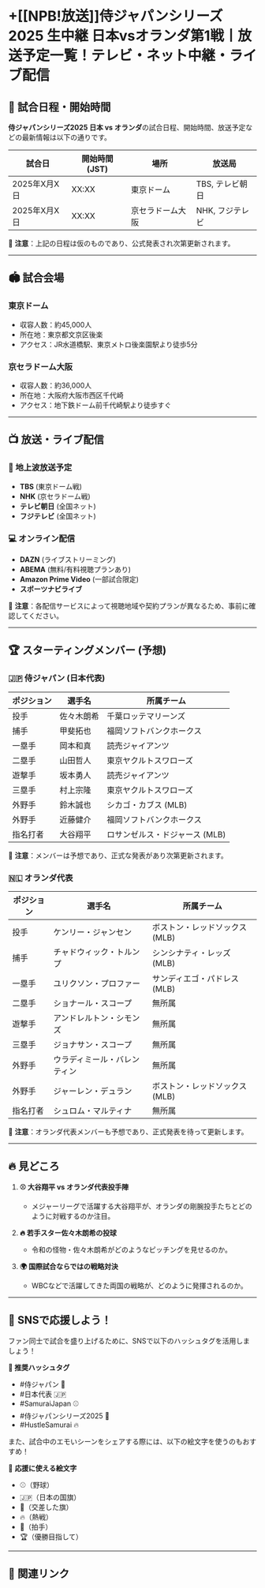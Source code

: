 # +[[NPB!放送]]侍ジャパンシリーズ2025 生中継 日本vsオランダ第1戦丨放送予定一覧！テレビ・ネット中継・ライブ配信

## 📅 試合日程・開始時間

**侍ジャパンシリーズ2025 日本 vs オランダ**の試合日程、開始時間、放送予定などの最新情報は以下の通りです。

| 試合日 | 開始時間 (JST) | 場所 | 放送局 |
|---------|---------------|--------|--------|
| 2025年X月X日 | XX:XX | 東京ドーム | TBS, テレビ朝日 |
| 2025年X月X日 | XX:XX | 京セラドーム大阪 | NHK, フジテレビ |

📌 **注意**：上記の日程は仮のものであり、公式発表され次第更新されます。

---

## 🏟️ 試合会場

### 東京ドーム
- 収容人数：約45,000人
- 所在地：東京都文京区後楽
- アクセス：JR水道橋駅、東京メトロ後楽園駅より徒歩5分

### 京セラドーム大阪
- 収容人数：約36,000人
- 所在地：大阪府大阪市西区千代崎
- アクセス：地下鉄ドーム前千代崎駅より徒歩すぐ

---

## 📺 放送・ライブ配信

### 📡 地上波放送予定

- **TBS** (東京ドーム戦)
- **NHK** (京セラドーム戦)
- **テレビ朝日** (全国ネット)
- **フジテレビ** (全国ネット)

### 💻 オンライン配信

- **DAZN** (ライブストリーミング)
- **ABEMA** (無料/有料視聴プランあり)
- **Amazon Prime Video** (一部試合限定)
- **スポーツナビライブ**

📌 **注意**：各配信サービスによって視聴地域や契約プランが異なるため、事前に確認してください。

---

## 🏆 スターティングメンバー (予想)

### 🇯🇵 侍ジャパン (日本代表)

| ポジション | 選手名 | 所属チーム |
|------------|--------|------------|
| 投手 | 佐々木朗希 | 千葉ロッテマリーンズ |
| 捕手 | 甲斐拓也 | 福岡ソフトバンクホークス |
| 一塁手 | 岡本和真 | 読売ジャイアンツ |
| 二塁手 | 山田哲人 | 東京ヤクルトスワローズ |
| 遊撃手 | 坂本勇人 | 読売ジャイアンツ |
| 三塁手 | 村上宗隆 | 東京ヤクルトスワローズ |
| 外野手 | 鈴木誠也 | シカゴ・カブス (MLB) |
| 外野手 | 近藤健介 | 福岡ソフトバンクホークス |
| 指名打者 | 大谷翔平 | ロサンゼルス・ドジャース (MLB) |

📌 **注意**：メンバーは予想であり、正式な発表があり次第更新されます。

### 🇳🇱 オランダ代表

| ポジション | 選手名 | 所属チーム |
|------------|--------|------------|
| 投手 | ケンリー・ジャンセン | ボストン・レッドソックス (MLB) |
| 捕手 | チャドウィック・トルンプ | シンシナティ・レッズ (MLB) |
| 一塁手 | ユリクソン・プロファー | サンディエゴ・パドレス (MLB) |
| 二塁手 | ショナール・スコープ | 無所属 |
| 遊撃手 | アンドレルトン・シモンズ | 無所属 |
| 三塁手 | ジョナサン・スコープ | 無所属 |
| 外野手 | ウラディミール・バレンティン | 無所属 |
| 外野手 | ジャーレン・デュラン | ボストン・レッドソックス (MLB) |
| 指名打者 | シュロム・マルティナ | 無所属 |

📌 **注意**：オランダ代表メンバーも予想であり、正式発表を待って更新します。

---

## 🔥 見どころ

1. **⚾️ 大谷翔平 vs オランダ代表投手陣**  
   - メジャーリーグで活躍する大谷翔平が、オランダの剛腕投手たちとどのように対戦するのか注目。

2. **🔥 若手スター佐々木朗希の投球**  
   - 令和の怪物・佐々木朗希がどのようなピッチングを見せるのか。

3. **🌍 国際試合ならではの戦略対決**  
   - WBCなどで活躍してきた両国の戦略が、どのように発揮されるのか。

---

## 📢 SNSで応援しよう！

ファン同士で試合を盛り上げるために、SNSで以下のハッシュタグを活用しましょう！

**📢 推奨ハッシュタグ**
- #侍ジャパン 🏯
- #日本代表 🇯🇵
- #SamuraiJapan ⚾
- #侍ジャパンシリーズ2025 🎌
- #HustleSamurai 🔥

また、試合中のエモいシーンをシェアする際には、以下の絵文字を使うのもおすすめ！

📢 **応援に使える絵文字**
- ⚾️（野球）
- 🇯🇵（日本の国旗）
- 🎌（交差した旗）
- 🔥（熱戦）
- 👏（拍手）
- 🏆（優勝目指して）

---

## 🔗 関連リンク

